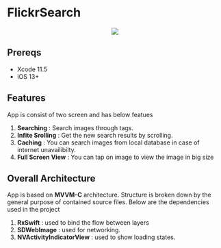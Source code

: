 # FlickrSearch
<p align="center"><a href="https://www.hackerrank.com/marinskiy"><img src="https://phandroid.com/wp-content/uploads/2013/05/Flickr-for-Android-banner.png" ></a></p>

## Prereqs

- Xcode 11.5
- iOS 13+

## Features

App is consist of two screen and has below featues

1. **Searching** : Search images through tags.
2. **Infite Srolling** : Get the new search results by scrolling.
2. **Caching** : You can search images from local database in case of internet unavailibilty.
2. **Full Screen View** : You can tap on image to view the image in big size

## Overall Architecture 

App is based on **MVVM-C** architecture. Structure is broken down by the general purpose of contained source files. Below are the dependencies used in the project

1. **RxSwift** : used to bind the flow between layers
2. **SDWebImage** : used for networking.
3. **NVActivityIndicatorView** : used to show loading states.

